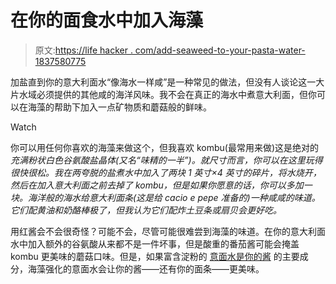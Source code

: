 # 在你的面食水中加入海藻

> 原文:[https://life hacker . com/add-seaweed-to-your-pasta-water-1837580775](https://lifehacker.com/add-seaweed-to-your-pasta-water-1837580775)

加盐直到你的意大利面水“像海水一样咸”是一种常见的做法，但没有人谈论这一大片水域必须提供的其他咸的海洋风味。我不会在真正的海水中煮意大利面，但你可以在海藻的帮助下加入一点矿物质和蘑菇般的鲜味。

Watch

你可以用任何你喜欢的海藻来做这个，但我喜欢 kombu(最常用来做)这是绝对的*充满粉状白色谷氨酸盐晶体(又名“味精的一半”)。就尺寸而言，你可以在这里玩得很快很松。我在两夸脱的盐煮水中加入了两块 1 英寸×4 英寸的碎片，将水烧开，然后在加入意大利面之前去掉了 kombu，但是如果你愿意的话，你可以多加一块。海洋般的海水给意大利面条(这是给 *cacio e pepe* 准备的)一种咸咸的味道。它们配黄油和奶酪棒极了，但我认为它们配炸土豆条或扇贝会更好吃。*

用红酱会不会很奇怪？可能不会，尽管可能很难尝到海藻的味道。在你的意大利面水中加入额外的谷氨酸从来都不是一件坏事，但是酸重的番茄酱可能会掩盖 kombu 更美味的蘑菇口味。但是，如果富含淀粉的 [意面水是你的酱](https://skillet.lifehacker.com/how-to-make-creamy-pasta-dishes-without-any-dairy-1823434878) 的主要成分，海藻强化的意面水会让你的酱——还有你的面条——更美味。